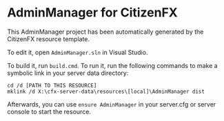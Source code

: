 # AdminManager for CitizenFX

This AdminManager project has been automatically generated by the CitizenFX resource template.

To edit it, open `AdminManager.sln` in Visual Studio.

To build it, run `build.cmd`. To run it, run the following commands to make a symbolic link in your server data directory:

```dos
cd /d [PATH TO THIS RESOURCE]
mklink /d X:\cfx-server-data\resources\[local]\AdminManager dist
```

Afterwards, you can use `ensure AdminManager` in your server.cfg or server console to start the resource.